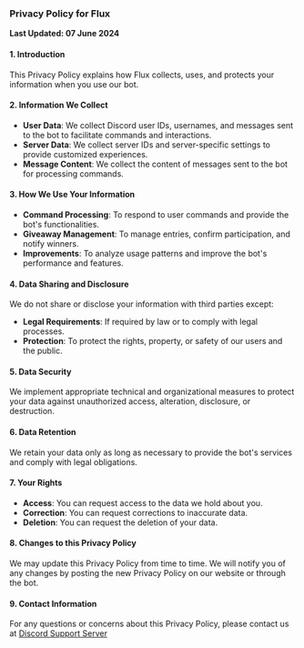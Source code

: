 ### Privacy Policy for Flux

**Last Updated: 07 June 2024**

#### 1. Introduction
This Privacy Policy explains how Flux collects, uses, and protects your information when you use our bot.

#### 2. Information We Collect
- **User Data**: We collect Discord user IDs, usernames, and messages sent to the bot to facilitate commands and interactions.
- **Server Data**: We collect server IDs and server-specific settings to provide customized experiences.
- **Message Content**: We collect the content of messages sent to the bot for processing commands.

#### 3. How We Use Your Information
- **Command Processing**: To respond to user commands and provide the bot's functionalities.
- **Giveaway Management**: To manage entries, confirm participation, and notify winners.
- **Improvements**: To analyze usage patterns and improve the bot's performance and features.

#### 4. Data Sharing and Disclosure
We do not share or disclose your information with third parties except:
- **Legal Requirements**: If required by law or to comply with legal processes.
- **Protection**: To protect the rights, property, or safety of our users and the public.

#### 5. Data Security
We implement appropriate technical and organizational measures to protect your data against unauthorized access, alteration, disclosure, or destruction.

#### 6. Data Retention
We retain your data only as long as necessary to provide the bot's services and comply with legal obligations.

#### 7. Your Rights
- **Access**: You can request access to the data we hold about you.
- **Correction**: You can request corrections to inaccurate data.
- **Deletion**: You can request the deletion of your data.

#### 8. Changes to this Privacy Policy
We may update this Privacy Policy from time to time. We will notify you of any changes by posting the new Privacy Policy on our website or through the bot.

#### 9. Contact Information
For any questions or concerns about this Privacy Policy, please contact us at [ Discord Support Server](https://discord.com/invite/VDPp2g5ECU)
